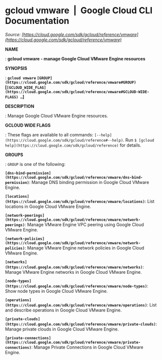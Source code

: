 # gcloud vmware  |  Google Cloud CLI Documentation

*Source: [https://cloud.google.com/sdk/gcloud/reference/vmware](https://cloud.google.com/sdk/gcloud/reference/vmware)*

**NAME**

: **gcloud vmware - manage Google Cloud VMware Engine resources**

**SYNOPSIS**

: **`gcloud vmware` `[GROUP](https://cloud.google.com/sdk/gcloud/reference/vmware#GROUP)` [`[GCLOUD_WIDE_FLAG](https://cloud.google.com/sdk/gcloud/reference/vmware#GCLOUD-WIDE-FLAGS) …`]**

**DESCRIPTION**

: Manage Google Cloud VMware Engine resources.

**GCLOUD WIDE FLAGS**

: These flags are available to all commands: `[--help](https://cloud.google.com/sdk/gcloud/reference#--help)`.
Run `$ [gcloud help](https://cloud.google.com/sdk/gcloud/reference)` for details.

**GROUPS**

: ``GROUP`` is one of the following:

**`[dns-bind-permission](https://cloud.google.com/sdk/gcloud/reference/vmware/dns-bind-permission)`**:
Manage DNS binding permission in Google Cloud VMware Engine.

**`[locations](https://cloud.google.com/sdk/gcloud/reference/vmware/locations)`**:
List locations in Google Cloud VMware Engine.

**`[network-peerings](https://cloud.google.com/sdk/gcloud/reference/vmware/network-peerings)`**:
Manage VMware Engine VPC peering using Google Cloud VMware Engine.

**`[network-policies](https://cloud.google.com/sdk/gcloud/reference/vmware/network-policies)`**:
Manage VMware Engine network policies in Google Cloud VMware Engine.

**`[networks](https://cloud.google.com/sdk/gcloud/reference/vmware/networks)`**:
Manage VMware Engine networks in Google Cloud VMware Engine.

**`[node-types](https://cloud.google.com/sdk/gcloud/reference/vmware/node-types)`**:
Show node types in Google Cloud VMware Engine.

**`[operations](https://cloud.google.com/sdk/gcloud/reference/vmware/operations)`**:
List and describe operations in Google Cloud VMware Engine.

**`[private-clouds](https://cloud.google.com/sdk/gcloud/reference/vmware/private-clouds)`**:
Manage private clouds in Google Cloud VMware Engine.

**`[private-connections](https://cloud.google.com/sdk/gcloud/reference/vmware/private-connections)`**:
Manage Private Connections in Google Cloud VMware Engine.
